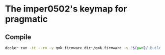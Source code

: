 # The imper0502's keymap for pragmatic
## Compile
```sh
docker run -it --rm -v qmk_firmware_dir:/qmk_firmware -v "$(pwd)/.build:/qmk_firmware/.build" -v "$(pwd)/keyboards:/qmk_firmware/keyboards" -v "$(pwd)/targets:/qmk_firmware/targets" -w /qmk_firmware qmkfm/qmk_cli:latest qmk compile -kb pragmatic -km imper0502 -t targets/pragmatic_imper0502.hex
```
